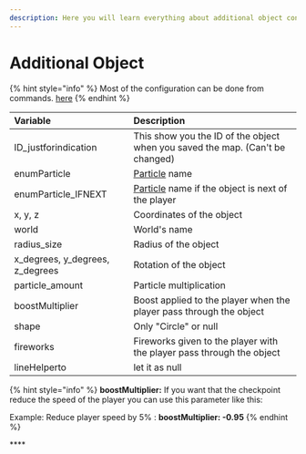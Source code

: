 ```yaml
---
description: Here you will learn everything about additional object configuration
---
```


# Additional Object

{% hint style="info" %}
Most of the configuration can be done from commands. [here](https://chooseit.gitbook.io/elytraracing/commands/command-ermap#map-checkpoint-configuration)
{% endhint %}

| Variable | Description |
| :--- | :--- |
| ID\_justforindication | This show you the ID of the object when you saved the map. \(Can't be changed\) |
| enumParticle | [Particle](https://chooseit.gitbook.io/elytraracing/commands/command-ermap#map-checkpoint-configuration) name |
| enumParticle\_IFNEXT | [Particle](https://chooseit.gitbook.io/elytraracing/commands/command-ermap#map-checkpoint-configuration) name if the object is next of the player |
| x, y, z | Coordinates of the object |
| world | World's name |
| radius\_size | Radius of the object |
| x\_degrees, y\_degrees, z\_degrees | Rotation of the object |
| particle\_amount | Particle multiplication |
| boostMultiplier | Boost applied to the player when the player pass through the object |
| shape | Only "Circle" or null |
| fireworks | Fireworks given to the player with the player pass through the object |
| lineHelperto | let it as null |

{% hint style="info" %}
**boostMultiplier:** If you want that the checkpoint reduce the speed of the player you can use this parameter like this:

Example: Reduce player speed by 5% : **boostMultiplier: -0.95**
{% endhint %}

\*\*\*\*


